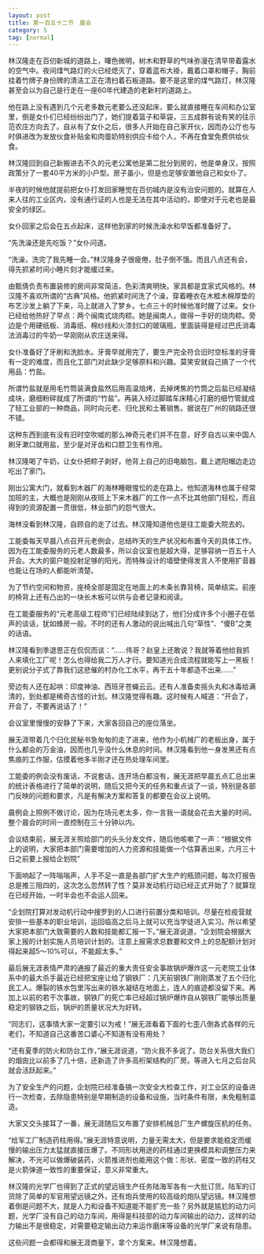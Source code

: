 ```yaml
---
layout: post
title: 第一百五十二节　晨会
category: 5
tag: [normal]
---
```


林汉隆走在百仞新城的道路上，曙色微明，树木和野草的气味弥漫在清早带着露水的空气中。夜间煤气路灯的火已经熄灭了，穿着蓝布大褂，戴着口罩和帽子，胸前挂着竹牌子身份牌的清洁工正在清扫着石板道路。要不是这里的煤气路灯，林汉隆甚至会以为自己是行走在一座60年代建造的老新村的道路上。

他在路上没有遇到几个元老多数元老要么还没起床，要么就直接睡在车间和办公室里，倒是女仆们已经纷纷出门了，她们提着篮子和草袋，三五成群有说有笑的往示范农庄方向去了。自从有了女仆之后，很多人开始在自己家开伙，因而办公厅也与时俱进改为发放伙食补贴金和肉蛋奶特别供应卡给个人，不再在食堂免费供给伙食。

林汉隆回到自己新搬进去不久的元老公寓他是第二批分到房的，他是单身汉，按照政策分了一套40平方米的小户型。房子虽小，但是也足够安置他自己和女仆了。

半夜的时候他就提前把女仆打发回家睡觉在百仞城内是没有治安问题的。就算在人来人往的工业区内，没有通行证的人也是无法在其中活动的，即使对于元老也是最安全的绿区。

女仆回家之后会在五点起床，这样他到家的时候洗澡水和早饭都准备好了。

“先洗澡还是先吃饭？”女仆问道。

“洗澡，洗完了我先睡一会。”林汉隆身子很疲倦，肚子倒不饿。而且八点还有会，得先抓紧时间小睡片刻才能缓过来。

由甄倩负责布置装修的房间非常简洁，色彩清爽明快。家具都是宜家式风格的。林汉隆不喜欢所谓的“古典”风格。他抓紧时间洗了个澡，穿着睡衣在木框木棉厚垫的布艺沙发上躺了下来，马上就进入了梦乡。七点三十的时候他准时醒了过来。女仆已经给他热好了早点：两个闽南式烧肉粽。她是闽南人，做得一手好的烧肉粽。旁边是个用硬纸板、消毒纸、棉纱线和火漆封口的玻璃瓶，里面装得是经过巴氏消毒法消毒过的牛奶一早刚刚从农庄送来得。

女仆准备好了牙刷和洗脸水。牙膏早就用完了，要生产完全符合旧时空标准的牙膏有一定的难度，而且化工部门对此缺少足够原料和兴趣。莫笑安就自己搞了一个代用品：竹盐。

所谓竹盐就是用毛竹筒装满食盐然后用高温焙烤，去掉烤焦的竹筒之后盐已经凝结成块，磨细粉碎就成了所谓的“竹盐”。再装入经过脚踏车床精心打磨的细竹管就成了轻工业部的一种商品，同时向元老、归化民和土著销售。据说在广州的销路还很不错。

这种东西到底有没有旧时空吹嘘的那么神奇元老们并不在意，好歹自古以来中国人刷牙漱口就用盐，至少是对牙齿和口腔卫生有作用。

林汉隆喝了牛奶，让女仆把粽子剥好，他背上自己的旧电脑包，戴上遮阳帽边走边吃出了家门。

刚出公寓大门，就看到木器厂的海林睡眼惺忪的走在路上。他知道海林也属于经常加班的主，大概也是刚刚从夜班上下来木器厂的工作一点不比其他部门轻松，而且得到的资源配置一贯很低，林业部门的怨气很大。

海林没看到林汉隆，自顾自的走了过去。林汉隆知道他也是往工能委大院去的。

工能委每天早晨八点召开元老例会，总结昨天的生产状况和布置今天的具体工作。因为在工能委服务的元老人数最多，所以会议室也是超大得，足够容纳一百五十人开会。大大的窗户能投射足够的阳光，而特殊设计的墙壁使得发言人不使用扩音器也能让在场的人都能听清楚。

为了节约空间和物资，座椅全部是固定在地面上的木条长靠背椅，简单结实。前座的椅背上还有凸出的一块长木板可以供与会者记录和阅读。

在工能委服务的“元老高级工程师”们已经陆续到达了，他们分成许多个小圈子在低声的谈话，犹如蜂房一般。不时的还有人激动的说出喊出几句“草性”、“傻B”之类的话语。

林汉隆看到季退思正在侃侃而谈：“……伟哥？赵皇上还敢说？我就等着他给我抓人来填化工厂呢！怎么也得给我二万人才行。要知道光合成流程就能写上一黑板！更别说分子式了靠我们这悲催的村办化工水平，再干五十年都造不出来……”

旁边有人还在起哄：印度神油、西班牙苍蝇云云。还有人准备卖摇头丸和冰毒给满清的，到处都是稀奇古怪的计划。林汉隆觉得有趣。这时候有人喊道：“开会了，开会了，不要再说话了！”

会议室里慢慢的安静了下来，大家各回自己的座位落坐。

展无涯带着几个归化民秘书急匆匆的走了进来，他作为小机械厂的老板出身，属于什么都会的万金油，因而也几乎没什么休息的时间。林汉隆看到他一身发黑还有点焦痕的工作服，估摸着他多半刚才还在热处理车间里。

工能委的例会没有废话，不说套话，连开场白都没有，展无涯把早晨五点汇总出来的统计表格进行了简单的说明，随后又把今天的任务和重点谈了一谈，特别是各部门反映的问题和要求，凡是有解决方案和答复的都要在会议上说明。

晨例会上照例不做讨论，因为在场元老太多，你一言我一语就会花去大量的时间。整个晨会的时间一直控制在三十分钟以内。

会议结束前，展无涯关照给部门的头头分发文件，随后他咳嗽了一声：“根据文件上的说明，大家把本部门需要增加的人力资源和技能做一个估算表出来，六月三十日之前要上报给企划院”

下面响起了一阵嗡嗡声，人手不足一直是各部门扩大生产的瓶颈问题，每次打报告总是推三阻四的，这次怎么忽然转了性？莫非发动机行动已经正式开始了？就算现在已经开始，一时半会也不会运人回来。

“企划院打算对发动机行动中搜罗到的人口进行前置分类和培训。尽量在检疫营就安排一些基本的职业培训，运回临高之后马上就可以充当学徒进入实习。所以希望大家把本部门大致需要的人数和技能都汇报一下。”展无涯说道，“企划院会根据大家上报的计划实施人员培训计划的。注意上报需求总数要和文件上的总配额计划对得起来超5～10%可以，不能超太多。”

最后展无涯表情严肃的通报了最近的重大责任安全事故锅炉爆炸这一元老院工业体系中的最大杀手最近已经把宝座让给了钢铁厂：几天前钢铁厂刚刚蒸发了五个归化民工人。爆裂的铁水包里泻出来的铁水凝结在地面上，连人的痕迹都没留下来。再加上以前的若干次事故，钢铁厂的死亡率已经超过锅炉爆炸自从钢铁厂能够出质量稳定的钢铁之后，锅炉的质量状况大为好转。

“同志们，这事情大家一定要引以为戒！”展无涯看着下面的七歪八倒各式各样的元老们，不知道自己这番苦口婆心不知道有没有用处？

“还有夏季的防火和防台工作，”展无涯说道，“防火我不多说了。防台关系很大我们的烟囱比以前多了几十倍，还新造了许多高桁架结构的厂房。等进入七月之后台风就会活跃起来。”

为了安全生产的问题，企划院已经准备搞一次安全大检查工作，对工业区的设备进行一次检查，去除隐患特别是早期制造的设备和设施，当时条件有限，未免粗制滥造。

大家又交头接耳了一番，展无涯随后又布置了安排机械总厂生产螺旋压机的任务。

“给军工厂制造药柱用得。”展无涯特意说明，力量无需太大，但是要求能稳定而缓慢的输出压力太猛就直接压爆了。不同形状用途的药柱通过更换模具和调整压力来解决，不光可以做爆破装药，火箭推进剂也能用这个做：形状、密度一致的药柱又是火箭弹道一致性的重要保证，意义非常重大。

林汉隆的光学厂也得到了正式的望远镜生产任务陆海军各有一大批订货。陆军的订货除了简单的军官用望远镜之外，还有炮兵使用的较高级的炮队望远镜。林汉隆想着倒是问题不大，就是人力和设备不知道能不能扩充一些？另外就是尴尬的动力问题，光学厂没有自己的动力车间，用得是科技部的动力车间输出的动力，这样的动力输出不是很稳定，对需要稳定输出动力来运作磨床等设备的光学厂来说有隐患。

这些问题一会都得和展无涯商量下，拿个方案来。林汉隆想着。